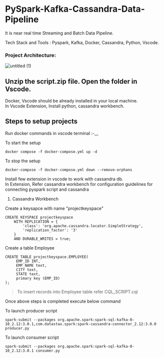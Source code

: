 # PySpark-Kafka-Cassandra-Data-Pipeline
It is near real time Streaming and Batch Data Pipeline.

Tech Stack and Tools : Pyspark, Kafka, Docker, Cassandra, Python, Vscode.



### Project Architecture:
![untitled (1)](https://user-images.githubusercontent.com/115451707/219657272-0b190c35-b148-43d3-a30f-7611705f3a6f.png)


## Unzip the script.zip file. Open the folder in Vscode.
Docker, Vscode should be already installed in your local machine.\
In Vscode Extension, Install python, cassandra workbench.

## Steps to setup projects
Run docker commands in vscode terminal :-__

To start the setup
```
docker compose -f docker-compose.yml up -d
```

To stop the setup
```
docker-compose -f docker-compose.yml down --remove-orphans 
```

Install few extension in vscode to work with cassandra db.\
In Extension, Refer cassandra workbench for configuration guidelines for connecting pyspark script and cassandra 

1. Cassandra Workbench

Create a keysapce with name "projectkeyspace"
```
CREATE KEYSPACE projectkeyspace
	WITH REPLICATION = {
		'class': 'org.apache.cassandra.locator.SimpleStrategy',
		'replication_factor': '3'
	}
	AND DURABLE_WRITES = true;
```

Create a table Employee
```
CREATE TABLE projectkeyspace.EMPLOYEE(
     EMP_ID INT,
     EMP_NAME text,
     CITY text,
     STATE text,
     primary key (EMP_ID)
);
```

> To insert records into Employee table refer CQL_SCRIPT.cql

Once above steps is completed execute below command

To launch producer script
```
spark-submit --packages org.apache.spark:spark-sql-kafka-0-10_2.12:3.0.1,com.datastax.spark:spark-cassandra-connector_2.12:3.0.0  producer.py 
```

To launch consumer script
```
spark-submit --packages org.apache.spark:spark-sql-kafka-0-10_2.12:3.0.1 consumer.py 
```
